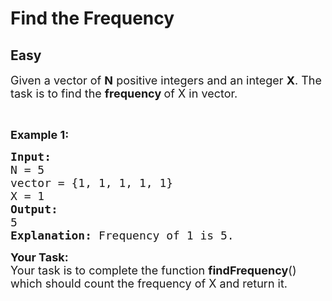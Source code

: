 # Find the Frequency
## Easy 
<div class="problem-statement" style="user-select: auto;">
                <p style="user-select: auto;"></p><p style="user-select: auto;"><span style="font-size: 18px; user-select: auto;">Given a vector of <strong style="user-select: auto;">N</strong> positive integers and an integer <strong style="user-select: auto;">X</strong>. The task is to find the <strong style="user-select: auto;">frequency </strong>of X in vector.</span></p>

<p style="user-select: auto;">&nbsp;</p>

<p style="user-select: auto;"><span style="font-size: 18px; user-select: auto;"><strong style="user-select: auto;">Example 1: </strong></span></p>

<pre style="user-select: auto;"><span style="font-size: 18px; user-select: auto;"><strong style="user-select: auto;">Input:</strong>
N = 5
vector = {1, 1, 1, 1, 1}
X = 1
<strong style="user-select: auto;">Output: </strong>
5
<strong style="user-select: auto;">Explanation: </strong>Frequency of 1 is 5.</span>
</pre>

<p style="user-select: auto;"><span style="font-size: 18px; user-select: auto;"><strong style="user-select: auto;">Your&nbsp;Task:</strong><br style="user-select: auto;">
Your task is to complete the function <strong style="user-select: auto;">findFrequency</strong>() which should count the frequency of X and return it.</span></p>
 <p style="user-select: auto;"></p>
            </div>